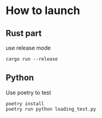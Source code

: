 # How to launch

## Rust part

use release mode

```
cargo run --release
```

## Python

Use poetry to test
```
poetry install
poetry run python loading_test.py
```